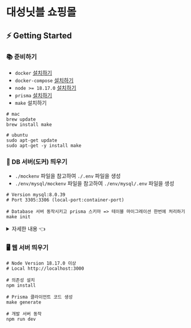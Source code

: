 # 대성닛블 쇼핑몰

## ⚡️ Getting Started

### 📚 준비하기
- `docker` [설치하기](https://docs.docker.com/engine/install/)
- `docker-compose` [설치하기](https://docs.docker.com/compose/install/)
- `node >= 18.17.0` [설치하기](https://nodejs.org/en/download/package-manager)
- `prisma` [설치하기](https://www.prisma.io/docs/getting-started/quickstart)
- `make` 설치하기
```shell
# mac
brew update
brew install make

# ubuntu
sudo apt-get update
sudo apt-get -y install make
```

### 📁 DB 서버(도커) 띄우기

- `./mockenv` 파일을 참고하여 `./.env` 파일을 생성
- `./env/mysql/mockenv` 파일을 참고하여 `./env/mysql/.env` 파일을 생성
```shell
# Version mysql:8.0.39
# Port 3305:3306 (local-port:container-port)

# Database 서버 동작시키고 prisma 스키마 => 테이블 마이그레이션 한번에 처리하기
make init
```
<details>
<summary>자세한 내용 👈</summary>

- `mysql:8.0.39` 버전을 사용하며 로컬포트 `3305`에서 동작 👉 [도커파일](./docker-compose.yml)
- DB를 동작시키는 경우 `./env/mysql/data` 로컬 디렉토리로 볼륨 마운트 되므로 컨테이너가 죽어도 데이터가 유지됨
- 스키마를 정의하는 방법 두가지
    1. DDL을 직접 선언하고 DB 띄우기
        1. `./env/mysql/initdb.d/` 디렉토리에 원하는 `.sql` 파일을 추가하고 **DB 띄우기** (DB가 실행됨과 동시에 존재하는 sql 파일이 이름 순서로 실행됨)
        2. `make pull` 명령어로 DB에 만들어진 테이블 구조를 프리즈마 스키마(모델)로 자동 생성하기
    2. 프리즈마 스키마(모델)로 선언하고 DB 띄운 다음 테이블 생성하기
        1. `./prisma/schema.prisma` 파일에 스키마를 선언하고 **DB 띄우기**
        2. `make migrate` 명령어로 프리즈마 스키마에 선언한 테이블을 DB에 마이그레이션 하기
```shell
# Database 서버 동작
make start

# Database 서버 중지 (다시 띄우면 데이터 유지)
make stop

# Database 서버 중지하고 데이터 삭제
make clean

# Prisma 스키마 => Database 테이블 마이그레이션
make migrate

# Database 테이블 => Prisma 스키마 모델 자동 생성
make pull
```
</details>

### 🖥 웹 서버 띄우기

```shell
# Node Version 18.17.0 이상
# Local http://localhost:3000

# 의존성 설치
npm install

# Prisma 클라이언트 코드 생성
make generate

# 개발 서버 동작
npm run dev
```
